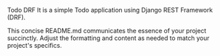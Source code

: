 Todo DRF
It is a simple Todo application using Django REST Framework (DRF).

This concise README.md communicates the essence of your project succinctly. Adjust the formatting and content as needed to match your project's specifics.
